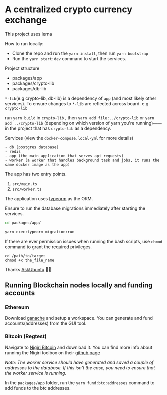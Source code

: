 # A centralized crypto currency exchange

This project uses lerna

How to run locally:

- Clone the repo and run the `yarn install`, then run `yarn bootstrap`
- Run the `yarn start:dev` command to start the services.

Project structure

- packages/app
- packages/crypto-lib
- packages/db-lib

`*-lib`(e.g crypto-lib, db-lib) is a dependency of `app` (and most likely other services). To ensure changes to `*-lib` are reflected across board. e.g `crypto-lib`

run `yarn build` in `crypto-lib` , then `yarn add file:../crypto-lib` or `yarn add ../crypto-lib` (depending on which version of yarn you're running)—— in the project that has `crypto-lib` as a dependency.

Services (view the `docker-compose.local-yml` for more details)

    - db (postgres database)
    - redis
    - app (the main application that serves api requests)
    - worker (a worker that handles background task and jobs, it runs the same docker image as the app)

The app has two entry points.

1. `src/main.ts`
2. `src/worker.ts`

The application uses [typeorm](https://www.npmjs.com/package/typeorm/v/0.2.45) as the ORM.

Ensure to run the database migrations immediately after starting the services.

```sh
cd packages/app/

yarn exec:typeorm migration:run
```

If there are ever permission issues when running the bash scripts, use `chmod` command to grant the required privileges.

```
cd /path/to/target
chmod +x the_file_name
```

Thanks [AskUbuntu](https://askubuntu.com/questions/409025/permission-denied-when-running-sh-scripts) 🚀🚀

## Running Blockchain nodes locally and funding accounts

### Ethereum

Download [ganache](https://trufflesuite.com/ganache/) and setup a workspace.
You can generate and fund accounts(addresses) from the GUI tool.

### Bitcoin (Regtest)

Navigate to [Nigiri Bitcoin](https://nigiri.vulpem.com/) and download it.
You can find more info about running the Nigiri toolbox on their [github page](https://github.com/vulpemventures/nigiri)

_Note: The worker service should have generated and saved a couple of addresses to the database. If this isn't the case, you need to ensure that the worker service is running._

In the `packages/app` folder, run the `yarn fund:btc:addresses` command to add funds to the btc addresses.
